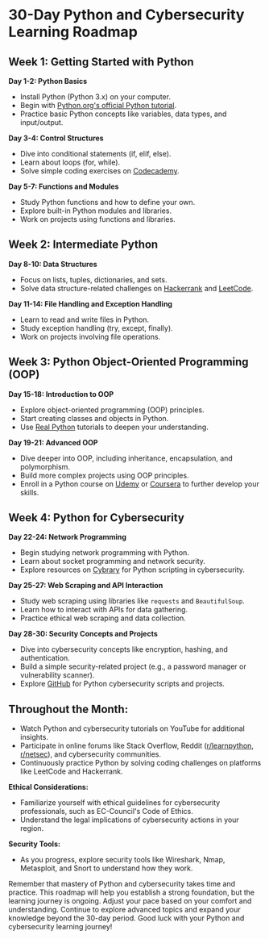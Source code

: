 # 30-Day Python and Cybersecurity Learning Roadmap

## Week 1: Getting Started with Python
**Day 1-2: Python Basics**
- Install Python (Python 3.x) on your computer.
- Begin with [Python.org's official Python tutorial](https://docs.python.org/3/tutorial/index.html).
- Practice basic Python concepts like variables, data types, and input/output.

**Day 3-4: Control Structures**
- Dive into conditional statements (if, elif, else).
- Learn about loops (for, while).
- Solve simple coding exercises on [Codecademy](https://www.codecademy.com/learn/learn-python-3).

**Day 5-7: Functions and Modules**
- Study Python functions and how to define your own.
- Explore built-in Python modules and libraries.
- Work on projects using functions and libraries.

## Week 2: Intermediate Python
**Day 8-10: Data Structures**
- Focus on lists, tuples, dictionaries, and sets.
- Solve data structure-related challenges on [Hackerrank](https://www.hackerrank.com/domains/tutorials/10-days-of-python) and [LeetCode](https://leetcode.com/problemset/all/).

**Day 11-14: File Handling and Exception Handling**
- Learn to read and write files in Python.
- Study exception handling (try, except, finally).
- Work on projects involving file operations.

## Week 3: Python Object-Oriented Programming (OOP)
**Day 15-18: Introduction to OOP**
- Explore object-oriented programming (OOP) principles.
- Start creating classes and objects in Python.
- Use [Real Python](https://realpython.com/tutorials/basics/) tutorials to deepen your understanding.

**Day 19-21: Advanced OOP**
- Dive deeper into OOP, including inheritance, encapsulation, and polymorphism.
- Build more complex projects using OOP principles.
- Enroll in a Python course on [Udemy](https://www.udemy.com/) or [Coursera](https://www.coursera.org/) to further develop your skills.

## Week 4: Python for Cybersecurity
**Day 22-24: Network Programming**
- Begin studying network programming with Python.
- Learn about socket programming and network security.
- Explore resources on [Cybrary](https://www.cybrary.it/) for Python scripting in cybersecurity.

**Day 25-27: Web Scraping and API Interaction**
- Study web scraping using libraries like `requests` and `BeautifulSoup`.
- Learn how to interact with APIs for data gathering.
- Practice ethical web scraping and data collection.

**Day 28-30: Security Concepts and Projects**
- Dive into cybersecurity concepts like encryption, hashing, and authentication.
- Build a simple security-related project (e.g., a password manager or vulnerability scanner).
- Explore [GitHub](https://github.com/) for Python cybersecurity scripts and projects.

## Throughout the Month:
- Watch Python and cybersecurity tutorials on YouTube for additional insights.
- Participate in online forums like Stack Overflow, Reddit ([r/learnpython](https://www.reddit.com/r/learnpython/), [r/netsec](https://www.reddit.com/r/netsec/)), and cybersecurity communities.
- Continuously practice Python by solving coding challenges on platforms like LeetCode and Hackerrank.

**Ethical Considerations:**
- Familiarize yourself with ethical guidelines for cybersecurity professionals, such as EC-Council's Code of Ethics.
- Understand the legal implications of cybersecurity actions in your region.

**Security Tools:**
- As you progress, explore security tools like Wireshark, Nmap, Metasploit, and Snort to understand how they work.

Remember that mastery of Python and cybersecurity takes time and practice. This roadmap will help you establish a strong foundation, but the learning journey is ongoing. Adjust your pace based on your comfort and understanding. Continue to explore advanced topics and expand your knowledge beyond the 30-day period. Good luck with your Python and cybersecurity learning journey!
